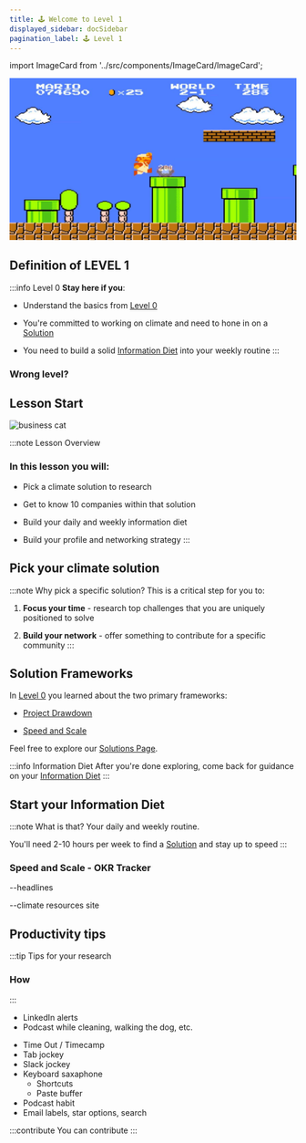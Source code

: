 ```yaml
---
title: 🕹️ Welcome to Level 1
displayed_sidebar: docSidebar
pagination_label: 🕹️ Level 1
---
```

import ImageCard from '../src/components/ImageCard/ImageCard';

![video game pic](../static/img/level-1-mario.jpg)
## Definition of LEVEL 1


:::info Level 0
**Stay here if you**:

- Understand the basics from [Level 0](level-0)

- You're committed to working on climate and need to hone in on a [Solution](#pick-your-climate-solution)

- You need to build a solid [Information Diet](#start-your-information-diet) into your weekly routine 
:::

### Wrong level?

<div style={{ display: 'flex', flexWrap: 'wrap'}}>
    <ImageCard
    title="Back to Level 0"
    description="You still need the basics"
    imageUrl="img/climate-tech-level-0-mario.jpg"
    linkUrl="level-0"
    />
    <ImageCard
    title="Skip to Level 2"
    description="You already picked your climate solution"
    imageUrl="img/level-2-mario.jpg"
    linkUrl="level-2"
    />
</div>

## Lesson Start

![business cat](/img/business-cat.jpg)

:::note Lesson Overview
### In this lesson you will:
- Pick a climate solution to research

- Get to know 10 companies within that solution

- Build your daily and weekly information diet

- Build your profile and networking strategy
:::

## Pick your climate solution

:::note Why pick a specific solution?
This is a critical step for you to:
1. **Focus your time** -  research top challenges that you are uniquely positioned to solve

2. **Build your network** - offer something to contribute for a specific community
:::

## Solution Frameworks

In [Level 0](level-0) you learned about the two primary frameworks:

- [Project Drawdown](level-0#project-drawdown)

- [Speed and Scale](level-0#speed-and-scale)


Feel free to explore our [Solutions Page](solutions).

:::info Information Diet
After you're done exploring, come back for guidance on your [Information Diet](#start-your-information-diet)
:::

<ImageCard
  title="Climate Solutions"
  description="An overview of all 12 sectors and 93 climate solutions"
  imageUrl="/img/aigen-robotics.png"
  linkUrl="/solutions"
/>

## Start your Information Diet
:::note What is that?
Your daily and weekly routine.

You'll need 2-10 hours per week to find a [Solution](solutions) and stay up to speed
:::

<div style={{ display: 'flex', flexWrap: 'wrap'}}>

<ImageCard
  title="Resources"
  description="Newsletters, podcasts, media coverage, and other materials."
  imageUrl="/img/healthy-lifestyle.jpg"
  linkUrl="/resources"
/>
</div>

### Speed and Scale - OKR Tracker

--headlines

--climate resources site



## Productivity tips

<!--[video]-->
:::tip Tips for your research
### How
:::
 - LinkedIn alerts
 - Podcast while cleaning, walking the dog, etc.


* Time Out / Timecamp
* Tab jockey
* Slack jockey
* Keyboard saxaphone
	* Shortcuts
	* Paste buffer
* Podcast habit
* Email labels, star options, search


:::contribute
You can contribute
:::